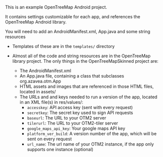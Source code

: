 This is an example OpenTreeMap Android project.

It contains settings customizable for each app, and references the OpenTreeMap
Android library.

You will need to add an AndroidManifest.xml, App.java and some string resources
  * Templates of these are in the `templates/` directory

* Almost all of the code and string resources are in the OpenTreeMap library project.  The only things in the OpenTreeMapSkinned project are:
  * The AndroidManifest.xml
  * An App.java file, containing a class that subclasses org.azavea.otm.App
  * HTML assets and images that are referenced in those HTML files, located in assets/
  * The URLs and and keys needed to run a version of the app, located in an XML file(s) in res/values/:
    * `accesskey`: API access key (sent with every request)
    * `secretkey`: The secret key used to sign API requests
    * `baseurl`: The URL to your OTM2 server
    * `tilerurl`: The URL to your OTM2-tiler server
    * `google_maps_api_key`: Your google maps API key
    * `platform_ver_build`: A version number of the app, which will be sent on every request
    * `url_name`: The url name of your OTM2 instance, if the app only supports one instance (optional)
